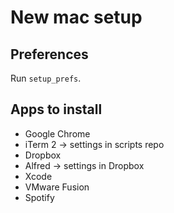 # New mac setup

## Preferences

Run `setup_prefs`.

## Apps to install

- Google Chrome
- iTerm 2 -> settings in scripts repo
- Dropbox
- Alfred -> settings in Dropbox
- Xcode
- VMware Fusion
- Spotify

